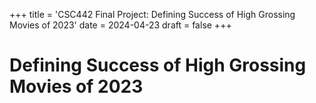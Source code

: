 +++
title = 'CSC442 Final Project: Defining Success of High Grossing Movies of 2023'
date = 2024-04-23
draft = false
+++

# Defining Success of High Grossing Movies of 2023